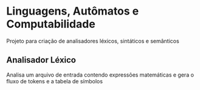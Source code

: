 # Linguagens, Autômatos e Computabilidade
Projeto para criação de analisadores léxicos, sintáticos e semânticos

## Analisador Léxico
Analisa um arquivo de entrada contendo expressões matemáticas e gera o fluxo de tokens e a tabela de símbolos
